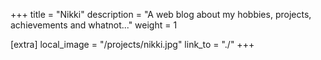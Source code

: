 +++
title = "Nikki"
description = "A web blog about my hobbies, projects, achievements and whatnot..."
weight = 1

[extra]
local_image = "/projects/nikki.jpg"
link_to = "./"
+++